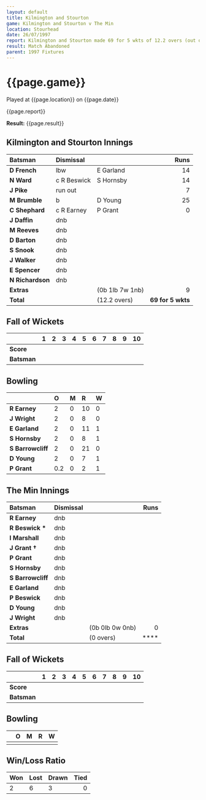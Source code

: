 ```yaml
---
layout: default
title: Kilmington and Stourton
game: Kilmington and Stourton v The Min
location: Stourhead
date: 26/07/1997
report: Kilmington and Stourton made 69 for 5 wkts of 12.2 overs (out of 20), before rain stopped play
result: Match Abandoned
parent: 1997 Fixtures
---
```


# {{page.game}}

Played at {{page.location}} on {{page.date}}

{{page.report}}

**Result:** {{page.result}}

## Kilmington and Stourton Innings

| Batsman | Dismissal |  | Runs |
|:---|:---|---|---:|
| **D French** | lbw | E Garland | 14 |
| **N Ward** | c R Beswick | S Hornsby | 14 |
| **J Pike** | run out |  | 7 |
| **M Brumble** | b | D Young | 25 |
| **C Shephard** | c R Earney | P Grant | 0 |
| **J Daffin** | dnb |  |  |
| **M Reeves** | dnb |  |  |
| **D Barton** | dnb |  |  |
| **S Snook** | dnb |  |  |
| **J Walker** | dnb |  |  |
| **E Spencer** | dnb |  |  |
| **N Richardson** | dnb |  |  |
| **Extras** | | (0b 1lb 7w 1nb) | 9 |
| **Total** | | (12.2 overs) | **69 for 5 wkts** |

## Fall of Wickets

| | 1 | 2 | 3 | 4 | 5 | 6 | 7 | 8 | 9 | 10 |
|---|:---:|:---:|:---:|:---:|:---:|:---:|:---:|:---:|:---:|:---:|
| **Score** |  |  |  |  |  |  |  |  |  |  |
| **Batsman** |  |  |  |  |  |  |  |  |  |  |

## Bowling

| | O | M | R | W |
|---|:---|:---|:---|:---|
| **R Earney** | 2 | 0 | 10 | 0 |
| **J Wright** | 2 | 0 | 8 | 0 |
| **E Garland** | 2 | 0 | 11 | 1 |
| **S Hornsby** | 2 | 0 | 8 | 1 |
| **S Barrowcliff** | 2 | 0 | 21 | 0 |
| **D Young** | 2 | 0 | 7 | 1 |
| **P Grant** | 0.2 | 0 | 2 | 1 |

## The Min Innings

| Batsman | Dismissal |  | Runs |
|:---|:---|---|---:|
| **R Earney** | dnb |  |  |
| **R Beswick &#42;** | dnb |  |  |
| **I Marshall** | dnb |  |  |
| **J Grant &#8224;** | dnb |  |  |
| **P Grant** | dnb |  |  |
| **S Hornsby** | dnb |  |  |
| **S Barrowcliff** | dnb |  |  |
| **E Garland** | dnb |  |  |
| **P Beswick** | dnb |  |  |
| **D Young** | dnb |  |  |
| **J Wright** | dnb |  |  |
| **Extras** | | (0b 0lb 0w 0nb) | 0 |
| **Total** | | (0 overs) | **** |

## Fall of Wickets

| | 1 | 2 | 3 | 4 | 5 | 6 | 7 | 8 | 9 | 10 |
|---|:---:|:---:|:---:|:---:|:---:|:---:|:---:|:---:|:---:|:---:|
| **Score** |  |  |  |  |  |  |  |  |  |  |
| **Batsman** |  |  |  |  |  |  |  |  |  |  |

## Bowling

| | O | M | R | W |
|---|:---|:---|:---|:---|
| |  |  |  |  |

## Win/Loss Ratio

| Won | Lost | Drawn | Tied |
|:---|:---|:---|---:|
| 2 | 6 | 3 | 0 |